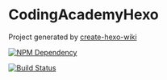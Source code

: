 # CodingAcademyHexo

Project generated by [create-hexo-wiki](https://tech-query.me/create-hexo-wiki/)

[![NPM Dependency](https://david-dm.org/Akagilnc/CodingAcademyHexo.svg)](https://david-dm.org/Akagilnc/CodingAcademyHexo)

[![Build Status](https://travis-ci.com/Akagilnc/CodingAcademyHexo.svg?branch=master)](https://travis-ci.org/Akagilnc/CodingAcademyHexo)
